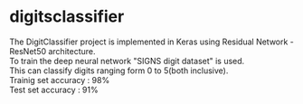 # digitsclassifier
The DigitClassifier project is implemented in Keras using Residual Network - ResNet50  architecture. <br>To train the deep neural network  "SIGNS digit dataset"  is used. <br> This can classify digits ranging form 0 to 5(both inclusive).
<br> Trainig set accuracy : 98% 
<br> Test set accuracy : 91%
